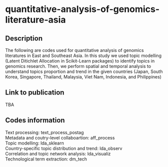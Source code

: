 # quantitative-analysis-of-genomics-literature-asia
## Description 
The following are codes used for quantitative analysis of genomics literatures in East and Southeast Asia. 
In this study we used topic modelling (Latent Ditichlet Allocation in Scikit-Learn packages) to identify topics in genomics research. Then, we perform spatial and temporal analysis to understand topics proportion and trend in the given countries (Japan, South Korea, Singapore, Thailand, Malaysia, Viet Nam, Indonesia, and Philippines)
## Link to publication 
TBA
## Codes information
Text processing: text_process_postag\
Metadata and coutry-level collaboartion: aff_process\
Topic modelling: lda_sklearn\
Country-specific topic distribution and trend: lda_observ\
Correlation and topic network analysis: lda_visualiz\
Technological term extraction: dm_tech
